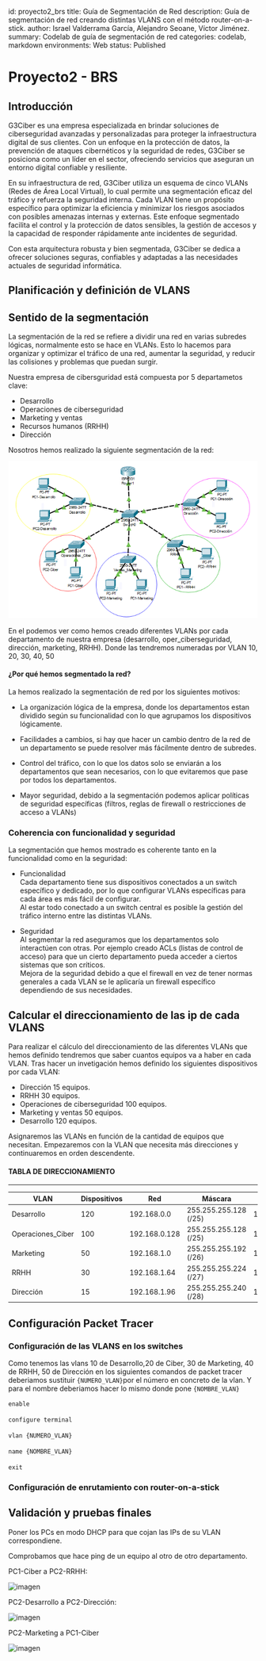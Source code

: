 id: proyecto2_brs
title: Guía de Segmentación de Red
description: Guía de segmentación de red creando distintas VLANS con el método router-on-a-stick.
author: Israel Valderrama García, Alejandro Seoane, Víctor Jiménez.
summary: Codelab de guía de segmentación de red
categories: codelab, markdown
environments: Web
status: Published

# Proyecto2 - BRS


## **Introducción**

G3Ciber es una empresa especializada en brindar soluciones de ciberseguridad avanzadas y personalizadas para proteger la infraestructura digital de sus clientes. Con un enfoque en la protección de datos, la prevención de ataques cibernéticos y la seguridad de redes, G3Ciber se posiciona como un líder en el sector, ofreciendo servicios que aseguran un entorno digital confiable y resiliente.

En su infraestructura de red, G3Ciber utiliza un esquema de cinco VLANs (Redes de Área Local Virtual), lo cual permite una segmentación eficaz del tráfico y refuerza la seguridad interna. Cada VLAN tiene un propósito específico para optimizar la eficiencia y minimizar los riesgos asociados con posibles amenazas internas y externas. Este enfoque segmentado facilita el control y la protección de datos sensibles, la gestión de accesos y la capacidad de responder rápidamente ante incidentes de seguridad.

Con esta arquitectura robusta y bien segmentada, G3Ciber se dedica a ofrecer soluciones seguras, confiables y adaptadas a las necesidades actuales de seguridad informática.

## **Planificación y definición de VLANS**

## **Sentido de la segmentación**

La segmentación de la red se refiere a dividir una red en varias subredes lógicas, normalmente esto se hace en VLANs. Esto lo hacemos para organizar y optimizar el tráfico de una red, aumentar la seguridad, y reducir las colisiones y problemas que puedan surgir. 

Nuestra empresa de cibersguridad está compuesta por 5 departametos clave:
- Desarrollo
- Operaciones de ciberseguridad
- Marketing y ventas
- Recursos humanos (RRHH) 
- Dirección

Nosotros hemos realizado la siguiente segmentación de la red: 

![alt text](img/image.png)

En el podemos ver como hemos creado diferentes VLANs por cada departamento de nuestra empresa (desarrollo, oper_ciberseguridad, dirección, marketing, RRHH). Donde las tendremos numeradas por VLAN 10, 20, 30, 40, 50

#### **¿Por qué hemos segmentado la red?**

La hemos realizado la segmentación de red por los siguientes motivos:

- La organización lógica de la empresa, donde los departamentos estan dividido según su funcionalidad con lo que agrupamos los dispositivos lógicamente. 

- Facilidades a cambios, si hay que hacer un cambio dentro de la red de un departamento se puede resolver más fácilmente dentro de subredes.

- Control del tráfico, con lo que los datos solo se enviarán a los departamentos que sean necesarios, con lo que evitaremos que pase por todos los departamentos. 

- Mayor seguridad, debido a la segmentación podemos aplicar políticas de seguridad específicas (filtros, reglas de firewall o restricciones de acceso a VLANs)

### **Coherencia con funcionalidad y seguridad**
La segmentación que hemos mostrado es coherente tanto en  la funcionalidad como en la seguridad:
- Funcionalidad  
 Cada departamento tiene sus dispositivos conectados a un switch específico y dedicado, por lo que configurar VLANs específicas para cada área es más fácil de configurar.  
 Al estar todo conectado a un switch central es posible la gestión del tráfico interno entre las distintas VLANs. 

- Seguridad  
 Al segmentar la red aseguramos que los departamentos solo interactúen con otras. Por ejemplo creado ACLs (listas de control de acceso) para que un cierto departamento pueda acceder a ciertos sistemas que son críticos.  
 Mejora de la seguridad debido a que el firewall en vez de tener normas generales a cada VLAN se le aplicaría un firewall específico dependiendo de sus necesidades. 

## **Calcular el direccionamiento de las ip de cada VLANS**
Para realizar el cálculo del direccionamiento de las diferentes VLANs que hemos definido tendremos que saber cuantos equipos va a haber en cada VLAN. Tras hacer un invetigación hemos definido los siguientes dispositivos por cada VLAN:

- Dirección 15 equipos.
- RRHH 30 equipos.
- Operaciones de ciberseguridad 100 equipos.
- Marketing y ventas 50 equipos.
- Desarrollo 120 equipos.

Asignaremos las VLANs en función de la cantidad de equipos que necesitan. Empezaremos con la VLAN que necesita más direcciones y continuaremos en orden descendente.

#### **TABLA DE DIRECCIONAMIENTO**
---
| VLAN               | Dispositivos  | Red           | Máscara               | Primera IP    | Broadcast      |
|--------------------|---------------|---------------|-----------------------|---------------|----------------|
| Desarrollo         | 120           | 192.168.0.0   | 255.255.255.128 (/25) | 192.168.0.1   | 192.168.0.127  |
| Operaciones_Ciber  | 100           | 192.168.0.128 | 255.255.255.128 (/25) | 192.168.0.129 | 192.168.0.255  |
| Marketing          | 50            | 192.168.1.0   | 255.255.255.192 (/26) | 192.168.1.1   | 192.168.1.63   |
| RRHH               | 30            | 192.168.1.64  | 255.255.255.224 (/27) | 192.168.1.65  | 192.168.1.95   |
| Dirección          | 15            | 192.168.1.96  | 255.255.255.240 (/28) | 192.168.1.97  | 192.168.1.111  |

## **Configuración Packet Tracer**
### **Configuración de las VLANS en los switches**

Como tenemos las vlans 10 de Desarrollo,20 de Ciber, 30 de Marketing, 40 de RRHH, 50 de Dirección en los siguientes comandos de packet tracer deberiamos sustituir `{NUMERO_VLAN}`por el número en concreto de la vlan. Y para el nombre deberiamos hacer lo mismo donde pone `{NOMBRE_VLAN}`

```cisco
enable

configure terminal

vlan {NUMERO_VLAN}

name {NOMBRE_VLAN}

exit
```


### **Configuración de enrutamiento con router-on-a-stick**



## **Validación y pruebas finales**

Poner los PCs en modo DHCP para que cojan las IPs de su VLAN correspondiene.

Comprobamos que hace ping de un equipo al otro de otro departamento.

PC1-Ciber a PC2-RRHH:

![imagen](/img/pc1ciber_pc2rrhh.png)

PC2-Desarrollo a PC2-Dirección:

![imagen](/img/pc2desarrollo_pc2direccion.png)

PC2-Marketing a PC1-Ciber

![imagen](/img/pc2marketing_pc1ciber.png)